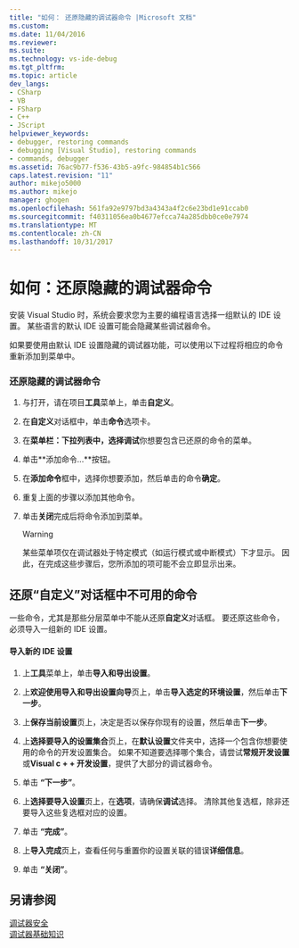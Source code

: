 ```yaml
---
title: "如何： 还原隐藏的调试器命令 |Microsoft 文档"
ms.custom: 
ms.date: 11/04/2016
ms.reviewer: 
ms.suite: 
ms.technology: vs-ide-debug
ms.tgt_pltfrm: 
ms.topic: article
dev_langs:
- CSharp
- VB
- FSharp
- C++
- JScript
helpviewer_keywords:
- debugger, restoring commands
- debugging [Visual Studio], restoring commands
- commands, debugger
ms.assetid: 76ac9b77-f536-43b5-a9fc-984854b1c566
caps.latest.revision: "11"
author: mikejo5000
ms.author: mikejo
manager: ghogen
ms.openlocfilehash: 561fa92e9797bd3a4343a4f2c6e23bd1e91ccab0
ms.sourcegitcommit: f40311056ea0b4677efcca74a285dbb0ce0e7974
ms.translationtype: MT
ms.contentlocale: zh-CN
ms.lasthandoff: 10/31/2017
---
```

# <a name="how-to-restore-hidden-debugger-commands"></a>如何：还原隐藏的调试器命令
安装 Visual Studio 时，系统会要求您为主要的编程语言选择一组默认的 IDE 设置。 某些语言的默认 IDE 设置可能会隐藏某些调试器命令。  
  
 如果要使用由默认 IDE 设置隐藏的调试器功能，可以使用以下过程将相应的命令重新添加到菜单中。  
  
### <a name="to-restore-hidden-debugger-commands"></a>还原隐藏的调试器命令  
  
1.  与打开，请在项目**工具**菜单上，单击**自定义**。  
  
2.  在**自定义**对话框中，单击**命令**选项卡。  
  
3.  在**菜单栏：**下拉列表中，选择**调试**你想要包含已还原的命令的菜单。  
  
4.  单击**添加命令...**按钮。  
  
5.  在**添加命令**框中，选择你想要添加，然后单击的命令**确定**。  
  
6.  重复上面的步骤以添加其他命令。  
  
7.  单击**关闭**完成后将命令添加到菜单。  
  
    > [!WARNING]
    >  某些菜单项仅在调试器处于特定模式（如运行模式或中断模式）下才显示。 因此，在完成这些步骤后，您所添加的项可能不会立即显示出来。  
  
## <a name="restoring-commands-not-available-from-the-customize-dialog-box"></a>还原“自定义”对话框中不可用的命令  
 一些命令，尤其是那些分层菜单中不能从还原**自定义**对话框。 要还原这些命令，必须导入一组新的 IDE 设置。  
  
#### <a name="to-import-new-ide-settings"></a>导入新的 IDE 设置  
  
1.  上**工具**菜单上，单击**导入和导出设置**。  
  
2.  上**欢迎使用导入和导出设置向导**页上，单击**导入选定的环境设置**，然后单击**下一步**。  
  
3.  上**保存当前设置**页上，决定是否以保存你现有的设置，然后单击**下一步**。  
  
4.  上**选择要导入的设置集合**页上，在**默认设置**文件夹中，选择一个包含你想要使用的命令的开发设置集合。 如果不知道要选择哪个集合，请尝试**常规开发设置**或**Visual c + + 开发设置**，提供了大部分的调试器命令。  
  
5.  单击 **“下一步”**。  
  
6.  上**选择要导入设置**页上，在**选项**，请确保**调试**选择。 清除其他复选框，除非还要导入这些复选框对应的设置。  
  
7.  单击 **“完成”**。  
  
8.  上**导入完成**页上，查看任何与重置你的设置关联的错误**详细信息**。  
  
9. 单击 **“关闭”**。  
  
## <a name="see-also"></a>另请参阅  
 [调试器安全](../debugger/debugger-security.md)   
 [调试器基础知识](../debugger/debugger-basics.md)